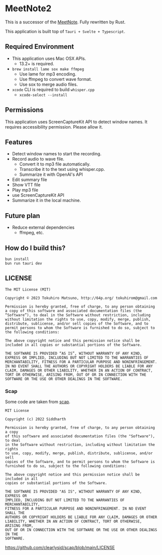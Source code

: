 # MeetNote2

This is a successor of the [MeetNote](https://github.com/tokuhirom/meetnote).
Fully rewritten by Rust.

This application is built top of `Tauri + Svelte + Typescript`.

## Required Environment

 * This application uses Mac OSX APIs.
   * 13.2+ is required.
 * `brew install lame sox make ffmpeg`
   * Use lame for mp3 encoding.
   * Use ffmpeg to convert wave format.
   * Use sox to merge audio files.
 * `xcode` CLI is required to build `whisper.cpp`
   * `xcode-select --install`

## Permissions

This application uses ScreenCaptureKit API to detect window names.
It requires accessibility permission. Please allow it.

## Features

 * Detect window names to start the recording.
 * Record audio to wave file.
   * Convert it to mp3 file automatically.
   * Transcribe it to the text using whisper.cpp.
   * Summarize it with OpenAI's API
 * Edit summary file
 * Show VTT file
 * Play mp3 file
 * use ScreenCaptureKit API
 * Summarize it in the local machine.

## Future plan

 * Reduce external dependencies
   * ffmpeg, etc.

## How do I build this?

    bun install
    bun run tauri dev

## LICENSE

    The MIT License (MIT)

    Copyright © 2023 Tokuhiro Matsuno, http://64p.org/ tokuhirom@gmail.com

    Permission is hereby granted, free of charge, to any person obtaining a copy of this software and associated documentation files (the “Software”), to deal in the Software without restriction, including without limitation the rights to use, copy, modify, merge, publish, distribute, sublicense, and/or sell copies of the Software, and to permit persons to whom the Software is furnished to do so, subject to the following conditions:

    The above copyright notice and this permission notice shall be included in all copies or substantial portions of the Software.

    THE SOFTWARE IS PROVIDED “AS IS”, WITHOUT WARRANTY OF ANY KIND, EXPRESS OR IMPLIED, INCLUDING BUT NOT LIMITED TO THE WARRANTIES OF MERCHANTABILITY, FITNESS FOR A PARTICULAR PURPOSE AND NONINFRINGEMENT. IN NO EVENT SHALL THE AUTHORS OR COPYRIGHT HOLDERS BE LIABLE FOR ANY CLAIM, DAMAGES OR OTHER LIABILITY, WHETHER IN AN ACTION OF CONTRACT, TORT OR OTHERWISE, ARISING FROM, OUT OF OR IN CONNECTION WITH THE SOFTWARE OR THE USE OR OTHER DEALINGS IN THE SOFTWARE.

### Scap

Some code are taken from [scap](https://github.com/clearlysid/scap).

    MIT License

    Copyright (c) 2022 Siddharth

    Permission is hereby granted, free of charge, to any person obtaining a copy
    of this software and associated documentation files (the "Software"), to deal
    in the Software without restriction, including without limitation the rights
    to use, copy, modify, merge, publish, distribute, sublicense, and/or sell
    copies of the Software, and to permit persons to whom the Software is
    furnished to do so, subject to the following conditions:

    The above copyright notice and this permission notice shall be included in all
    copies or substantial portions of the Software.

    THE SOFTWARE IS PROVIDED "AS IS", WITHOUT WARRANTY OF ANY KIND, EXPRESS OR
    IMPLIED, INCLUDING BUT NOT LIMITED TO THE WARRANTIES OF MERCHANTABILITY,
    FITNESS FOR A PARTICULAR PURPOSE AND NONINFRINGEMENT. IN NO EVENT SHALL THE
    AUTHORS OR COPYRIGHT HOLDERS BE LIABLE FOR ANY CLAIM, DAMAGES OR OTHER
    LIABILITY, WHETHER IN AN ACTION OF CONTRACT, TORT OR OTHERWISE, ARISING FROM,
    OUT OF OR IN CONNECTION WITH THE SOFTWARE OR THE USE OR OTHER DEALINGS IN THE
    SOFTWARE.

https://github.com/clearlysid/scap/blob/main/LICENSE
